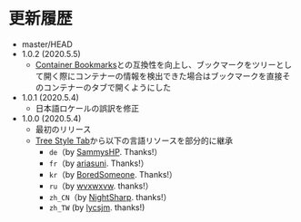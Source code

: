 # 更新履歴

 - master/HEAD
 - 1.0.2 (2020.5.5)
   * [Container Bookmarks](https://addons.mozilla.org/firefox/addon/container-bookmarks/)との互換性を向上し、ブックマークをツリーとして開く際にコンテナーの情報を検出できた場合はブックマークを直接そのコンテナーのタブで開くようにした
 - 1.0.1 (2020.5.4)
   * 日本語ロケールの誤訳を修正
 - 1.0.0 (2020.5.4)
   * 最初のリリース
   * [Tree Style Tab](https://github.com/piroor/treestyletab/)から以下の言語リソースを部分的に継承
     * `de`（by [SammysHP](https://github.com/SammysHP). Thanks!）
     * `fr`（by [ariasuni](https://github.com/ariasuni). Thanks!）
     * `kr`（by [BoredSomeone](https://github.com/BoredSomeone). Thanks!）
     * `ru`（by [wvxwxvw](https://github.com/wvxwxvw). thanks!）
     * `zh_CN`（by [NightSharp](https://github.com/NightSharp). thanks!）
     * `zh_TW` (by [lycsjm](https://github.com/lycsjm). thanks!)
